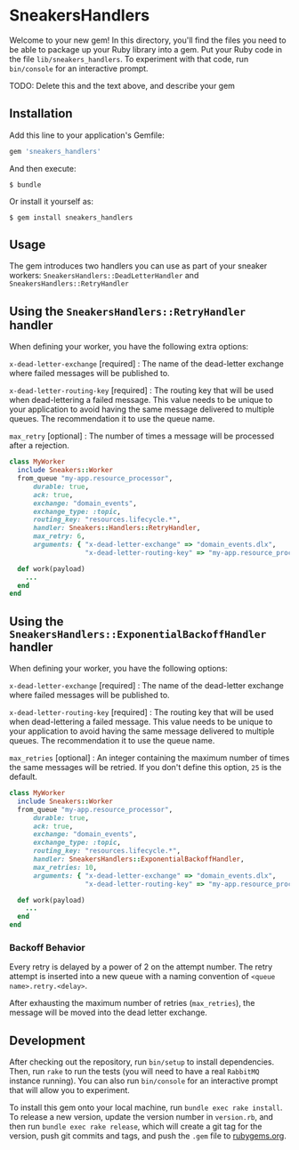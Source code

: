 # SneakersHandlers

Welcome to your new gem! In this directory, you'll find the files you need to be able to package up your Ruby library into a gem. Put your Ruby code in the file `lib/sneakers_handlers`. To experiment with that code, run `bin/console` for an interactive prompt.

TODO: Delete this and the text above, and describe your gem

## Installation

Add this line to your application's Gemfile:

```ruby
gem 'sneakers_handlers'
```

And then execute:

    $ bundle

Or install it yourself as:

    $ gem install sneakers_handlers

## Usage

The gem introduces two handlers you can use as part of your sneaker workers: `SneakersHandlers::DeadLetterHandler` and `SneakersHandlers::RetryHandler`

## Using the `SneakersHandlers::RetryHandler` handler

When defining your worker, you have the following extra options:

`x-dead-letter-exchange` [required] : The name of the dead-letter exchange
where failed messages will be published to.

`x-dead-letter-routing-key` [required] : The routing key that will be used when
dead-lettering a failed message. This value needs to be unique to your
application to avoid having the same message delivered to multiple queues. The
recommendation it to use the queue name.

`max_retry` [optional] : The number of times a message will be processed after
a rejection.


```ruby
class MyWorker
  include Sneakers::Worker
  from_queue "my-app.resource_processor",
      durable: true,
      ack: true,
      exchange: "domain_events",
      exchange_type: :topic,
      routing_key: "resources.lifecycle.*",
      handler: Sneakers::Handlers::RetryHandler,
      max_retry: 6,
      arguments: { "x-dead-letter-exchange" => "domain_events.dlx",
                   "x-dead-letter-routing-key" => "my-app.resource_processor" }

  def work(payload)
    ...
  end
end
```

## Using the `SneakersHandlers::ExponentialBackoffHandler` handler

When defining your worker, you have the following options:

`x-dead-letter-exchange` [required] : The name of the dead-letter exchange
where failed messages will be published to.

`x-dead-letter-routing-key` [required] : The routing key that will be used when
dead-lettering a failed message. This value needs to be unique to your
application to avoid having the same message delivered to multiple queues. The
recommendation it to use the queue name.

`max_retries` [optional] : An integer containing the maximum number of times
the same messages will be retried. If you don't define this option, `25` is the
default.

```ruby
class MyWorker
  include Sneakers::Worker
  from_queue "my-app.resource_processor",
      durable: true,
      ack: true,
      exchange: "domain_events",
      exchange_type: :topic,
      routing_key: "resources.lifecycle.*",
      handler: SneakersHandlers::ExponentialBackoffHandler,
      max_retries: 10,
      arguments: { "x-dead-letter-exchange" => "domain_events.dlx",
                   "x-dead-letter-routing-key" => "my-app.resource_processor" }

  def work(payload)
    ...
  end
end
```

### Backoff Behavior

Every retry is delayed by a power of 2 on the attempt number. The retry attempt is inserted into a new queue with a naming convention of `<queue name>.retry.<delay>`.

After exhausting the maximum number of retries (`max_retries`), the message will be moved into the dead letter exchange.

## Development

After checking out the repository, run `bin/setup` to install dependencies. Then, run `rake` to run the tests (you will need to have a real `RabbitMQ` instance running). You can also run `bin/console` for an interactive prompt that will allow you to experiment.

To install this gem onto your local machine, run `bundle exec rake install`. To release a new version, update the version number in `version.rb`, and then run `bundle exec rake release`, which will create a git tag for the version, push git commits and tags, and push the `.gem` file to [rubygems.org](https://rubygems.org).
